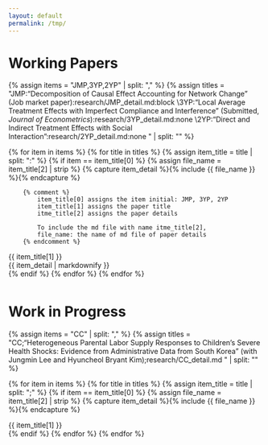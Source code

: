 ```yaml
---
layout: default
permalink: /tmp/
---
```

<!--
<div style="margin-top: 50px;">
</div>
-->

Working Papers
======
{% assign items = "JMP,3YP,2YP" | split: "," %}
{% assign titles = 
"JMP:“Decomposition of Causal Effect Accounting for Network Change” (Job market paper):research/JMP_detail.md:block
\3YP:“Local Average Treatment Effects with Imperfect Compliance and Interference” (Submitted, <i>Journal of Econometrics</i>):research/3YP_detail.md:none
\2YP:“Direct and Indirect Treatment Effects with Social Interaction”:research/2YP_detail.md:none
" | split: "\" %}


{% for item in items %}
    {% for title in titles %}
        {% assign item_title = title | split: ":" %}
        {% if item == item_title[0] %}
        {% assign file_name = item_title[2] | strip %}
        {% capture item_detail %}{% include {{ file_name }} %}{% endcapture %}

        {% comment %}
            item_title[0] assigns the item initial: JMP, 3YP, 2YP
            item_title[1] assigns the paper title
            itme_title[2] assigns the paper details

            To include the md file with name itme_title[2], 
            file_name: the name of md file of paper details
        {% endcomment %}  
<div class="item_container">
    <div class="item_title"> 
        <span class="text">
            {{ item_title[1] }}
        </span>
        <span class="arrow"></span>     
    </div>
    <div class="item_content" style="display:{{ item_title[3] | default: 'none' }};">
        {{ item_detail | markdownify }}
    </div>
</div>
        {% endif %}
    {% endfor %}
{% endfor %}


<div style="margin-top: 50px;">
</div>

Work in Progress
======
{% assign items = "CC" | split: "," %}
{% assign titles = 
"CC;“Heterogeneous Parental Labor Supply Responses to Children’s Severe Health Shocks: Evidence from Administrative Data from South Korea” (with Jungmin Lee and Hyuncheol Bryant Kim);research/CC_detail.md
" | split: "\" %}


{% for item in items %}
    {% for title in titles %}
        {% assign item_title = title | split: ";" %}
        {% if item == item_title[0] %}
        {% assign file_name = item_title[2] | strip %}
        {% capture item_detail %}{% include {{ file_name }} %}{% endcapture %}
<div class="item_container">
    <div class="item_title"> 
        <span class="text">
            {{ item_title[1] }}
        </span>
        <span class="arrow"></span>     
    </div>
    <div class="item_content" style="display:none">
        {{ item_detail | markdownify }}
    </div>
</div>
        {% endif %}
    {% endfor %}
{% endfor %}
